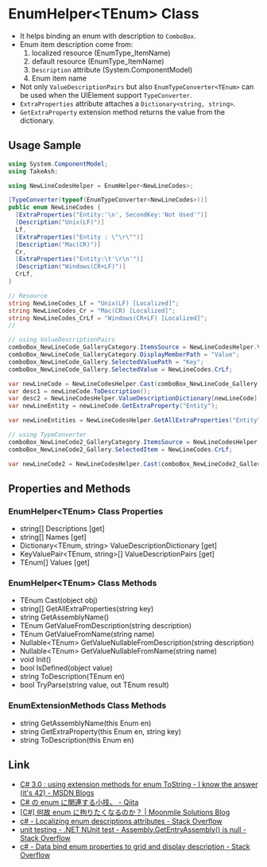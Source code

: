 ﻿# EnumHelper&lt;TEnum&gt; Class
- It helps binding an enum with description to `ComboBox`.
- Enum item description come from:
  1. localized resource (EnumType_ItemName)
  1. default resource (EnumType_ItemName)
  1. `Description` attribute (System.ComponentModel)
  1. Enum item name
- Not only `ValueDescriptionPairs` but also `EnumTypeConverter<TEnum>` can be used when the UIElement support `TypeConverter`.
- `ExtraProperties` attribute attaches a `Dictionary<string, string>`.
- `GetExtraProperty` extension method returns the value from the dictionary.

## Usage Sample
```csharp
using System.ComponentModel;
using TakeAsh;

using NewLineCodesHelper = EnumHelper<NewLineCodes>;

[TypeConverter(typeof(EnumTypeConverter<NewLineCodes>))]
public enum NewLineCodes {
  [ExtraProperties("Entity:'\n', SecondKey:'Not Used'")]
  [Description("Unix(LF)")]
  Lf,
  [ExtraProperties("Entity : \"\r\"")]
  [Description("Mac(CR)")]
  Cr,
  [ExtraProperties("Entity:\t'\r\n'")]
  [Description("Windows(CR+LF)")]
  CrLf,
}

// Resource
string NewLineCodes_Lf = "Unix(LF) [Localized]";
string NewLineCodes_Cr = "Mac(CR) [Localized]";
string NewLineCodes_CrLf = "Windows(CR+LF) [Localized]";
//

// using ValueDescriptionPairs
comboBox_NewLineCode_GalleryCategory.ItemsSource = NewLineCodesHelper.ValueDescriptionPairs;
comboBox_NewLineCode_GalleryCategory.DisplayMemberPath = "Value";
comboBox_NewLineCode_Gallery.SelectedValuePath = "Key";
comboBox_NewLineCode_Gallery.SelectedValue = NewLineCodes.CrLf;

var newLineCode = NewLineCodesHelper.Cast(comboBox_NewLineCode_Gallery.SelectedValue);
var desc1 = newLineCode.ToDescription();
var desc2 = NewLineCodesHelper.ValueDescriptionDictionary[newLineCode];
var newLineEntity = newLineCode.GetExtraProperty("Entity");

var newLineEntities = NewLineCodesHelper.GetAllExtraProperties("Entity");

// using TypeConverter
comboBox_NewLineCode2_GalleryCategory.ItemsSource = NewLineCodesHelper.Values;
comboBox_NewLineCode2_Gallery.SelectedItem = NewLineCodes.CrLf;

var newLineCode2 = NewLineCodesHelper.Cast(comboBox_NewLineCode2_Gallery.SelectedItem);
```

## Properties and Methods
### EnumHelper&lt;TEnum&gt; Class Properties
- string[] Descriptions [get]
- string[] Names [get]
- Dictionary&lt;TEnum, string&gt; ValueDescriptionDictionary [get]
- KeyValuePair&lt;TEnum, string&gt;[] ValueDescriptionPairs [get]
- TEnum[] Values [get]

### EnumHelper&lt;TEnum&gt; Class Methods
- TEnum Cast(object obj)
- string[] GetAllExtraProperties(string key)
- string GetAssemblyName()
- TEnum GetValueFromDescription(string description)
- TEnum GetValueFromName(string name)
- Nullable&lt;TEnum&gt; GetValueNullableFromDescription(string description)
- Nullable&lt;TEnum&gt; GetValueNullableFromName(string name)
- void Init()
- bool IsDefined(object value)
- string ToDescription(TEnum en)
- bool TryParse(string value, out TEnum result)

### EnumExtensionMethods Class Methods
- string GetAssemblyName(this Enum en)
- string GetExtraProperty(this Enum en, string key)
- string ToDescription(this Enum en)

## Link
- [C# 3.0 : using extension methods for enum ToString - I know the answer (it's 42) - MSDN Blogs](http://blogs.msdn.com/b/abhinaba/archive/2005/10/21/483337.aspx)
- [C# の enum に関連する小技。 - Qiita](http://qiita.com/hugo-sb/items/38fe86a09e8e0865d471)
- [[C#] 何故 enum に拘りたくなるのか？ | Moonmile Solutions Blog](http://www.moonmile.net/blog/archives/3666)
- [c# - Localizing enum descriptions attributes - Stack Overflow](http://stackoverflow.com/questions/569298/)
- [unit testing - .NET NUnit test - Assembly.GetEntryAssembly() is null - Stack Overflow](http://stackoverflow.com/questions/4337201/)
- [c# - Data bind enum properties to grid and display description - Stack Overflow](http://stackoverflow.com/questions/1540103/)
